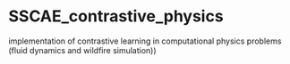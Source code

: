 # SSCAE_contrastive_physics
implementation of contrastive learning in computational physics problems (fluid dynamics and wildfire simulation))
